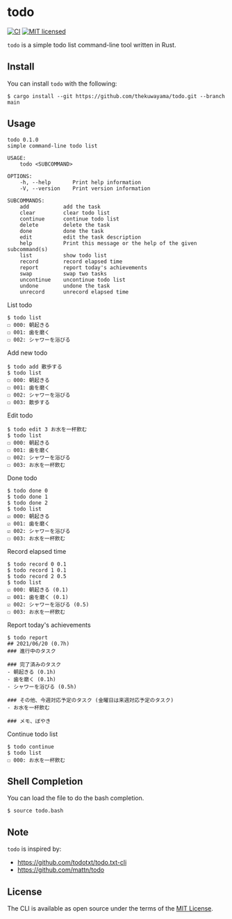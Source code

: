 # todo

[![CI](https://github.com/thekuwayama/todo/workflows/CI/badge.svg)](https://github.com/thekuwayama/todo/actions?workflow=CI)
[![MIT licensed](https://img.shields.io/badge/license-MIT-brightgreen.svg)](https://raw.githubusercontent.com/thekuwayama/todo/master/LICENSE.txt)

`todo` is a simple todo list command-line tool written in Rust.


## Install

You can install `todo` with the following:

```sh-session
$ cargo install --git https://github.com/thekuwayama/todo.git --branch main
```


## Usage

```sh-session
todo 0.1.0
simple command-line todo list

USAGE:
    todo <SUBCOMMAND>

OPTIONS:
    -h, --help       Print help information
    -V, --version    Print version information

SUBCOMMANDS:
    add           add the task
    clear         clear todo list
    continue      continue todo list
    delete        delete the task
    done          done the task
    edit          edit the task description
    help          Print this message or the help of the given subcommand(s)
    list          show todo list
    record        record elapsed time
    report        report today's achievements
    swap          swap two tasks
    uncontinue    uncontinue todo list
    undone        undone the task
    unrecord      unrecord elapsed time
```

List todo

```sh-session
$ todo list
☐ 000: 朝起きる
☐ 001: 歯を磨く
☐ 002: シャワーを浴びる

```

Add new todo

```sh-session
$ todo add 散歩する
$ todo list
☐ 000: 朝起きる
☐ 001: 歯を磨く
☐ 002: シャワーを浴びる
☐ 003: 散歩する

```

Edit todo

```sh-session
$ todo edit 3 お水を一杯飲む
$ todo list
☐ 000: 朝起きる
☐ 001: 歯を磨く
☐ 002: シャワーを浴びる
☐ 003: お水を一杯飲む
```

Done todo

```sh-session
$ todo done 0
$ todo done 1
$ todo done 2
$ todo list
☑ 000: 朝起きる
☑ 001: 歯を磨く
☑ 002: シャワーを浴びる
☐ 003: お水を一杯飲む

```

Record elapsed time

```sh-session
$ todo record 0 0.1
$ todo record 1 0.1
$ todo record 2 0.5
$ todo list
☑ 000: 朝起きる (0.1)
☑ 001: 歯を磨く (0.1)
☑ 002: シャワーを浴びる (0.5)
☐ 003: お水を一杯飲む

```

Report today's achievements

```sh-session
$ todo report
## 2021/06/20 (0.7h)
### 進行中のタスク

### 完了済みのタスク
- 朝起きる (0.1h)
- 歯を磨く (0.1h)
- シャワーを浴びる (0.5h)

### その他、今週対応予定のタスク (金曜日は来週対応予定のタスク)
- お水を一杯飲む

### メモ、ぼやき

```

Continue todo list

```sh-session
$ todo continue
$ todo list
☐ 000: お水を一杯飲む

```


## Shell Completion

You can load the file to do the bash completion.

```sh-session
$ source todo.bash
```


## Note

`todo` is inspired by:

- https://github.com/todotxt/todo.txt-cli
- https://github.com/mattn/todo


## License

The CLI is available as open source under the terms of the [MIT License](http://opensource.org/licenses/MIT).
